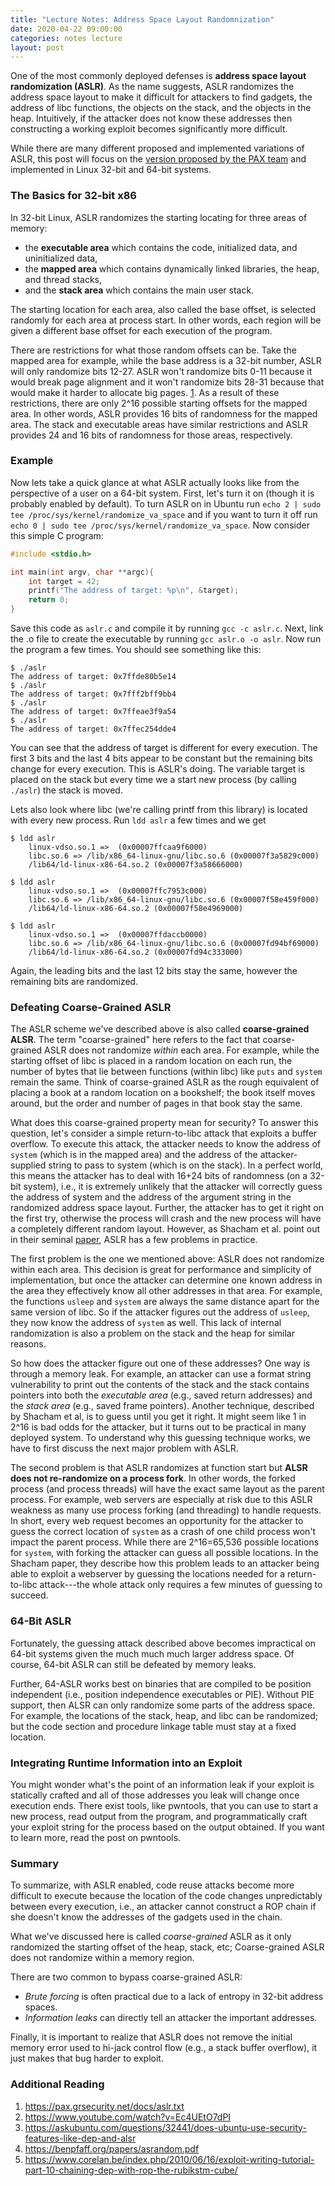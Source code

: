 ```yaml
---
title: "Lecture Notes: Address Space Layout Randomnization"
date: 2020-04-22 09:00:00
categories: notes lecture
layout: post
---
```



One of the most commonly deployed defenses is **address space layout
randomization (ASLR)**. As the name suggests, ASLR randomizes the address space
layout to make it difficult for attackers to find gadgets, the address of libc
functions, the objects on the stack, and the objects in the heap. Intuitively,
if the attacker does not know these addresses then constructing a working
exploit becomes significantly more difficult.

While there are many different proposed and implemented variations of ASLR, this
post will focus on the [version proposed by the PAX
team](https://pax.grsecurity.net/docs/aslr.txt) and implemented in Linux 32-bit
and 64-bit systems.


### The Basics for 32-bit x86 

In 32-bit Linux, ASLR randomizes the starting locating for three areas of memory: 
 - the **executable area** which contains the code, initialized data, and
   uninitialized data,
 - the **mapped area** which contains dynamically linked libraries, the heap,
   and thread stacks, 
 - and the **stack area** which contains the main user stack. 

The starting location for each area, also called the base offset, is selected
randomly for each area at process start. In other words, each region will be
given a different base offset for each execution of the program. 

There are restrictions for what those random offsets can be.  Take the mapped
area for example, while the base address is a 32-bit number, ASLR will only
randomize bits 12-27. ASLR won't randomize bits 0-11 because it would break
page alignment and it won't randomize bits 28-31 because that would make it
harder to allocate big pages.  [1][aslr-problems]. As a result of these
restrictions, there are only 2^16 possible starting offsets for the mapped
area. In other words, ASLR provides 16 bits of randomness for the mapped area.
The stack and executable areas have similar restrictions and ASLR provides 24
and 16 bits of randomness for those areas, respectively.


### Example

Now lets take a quick glance at what  ASLR actually looks like from the
perspective of a user on a 64-bit system. First, let's turn it on (though it is
probably enabled by default). To turn ASLR on in Ubuntu run `echo 2 | sudo tee
/proc/sys/kernel/randomize_va_space` and if you want to turn it off run `echo 0
| sudo tee /proc/sys/kernel/randomize_va_space`. Now consider this simple C
program:


```c
#include <stdio.h>

int main(int argv, char **argc){
    int target = 42;
    printf("The address of target: %p\n", &target);
    return 0;
}
```

Save this code as `aslr.c` and compile it by running `gcc -c aslr.c`. Next,
link the .o file to create the executable by running `gcc aslr.o -o aslr`. Now
run the program a few times. You should see something like this:

```
$ ./aslr
The address of target: 0x7ffde80b5e14
$ ./aslr
The address of target: 0x7fff2bff9bb4
$ ./aslr
The address of target: 0x7ffeae3f9a54
$ ./aslr
The address of target: 0x7ffec254dde4
```

You can see that the address of target is different for every execution.  The
first 3 bits and the last 4 bits appear to be constant but the remaining bits
change for every execution. This is ASLR's doing. The variable target is placed
on the stack but every time we a start new process (by calling `./aslr`) the
stack is moved. 

Lets also look where libc (we're calling printf from this library) is located
with every new process. Run `ldd aslr` a few times and we get

```
$ ldd aslr
    linux-vdso.so.1 =>  (0x00007ffcaa9f6000)
    libc.so.6 => /lib/x86_64-linux-gnu/libc.so.6 (0x00007f3a5829c000)
    /lib64/ld-linux-x86-64.so.2 (0x00007f3a58666000)

$ ldd aslr
    linux-vdso.so.1 =>  (0x00007ffc7953c000)
    libc.so.6 => /lib/x86_64-linux-gnu/libc.so.6 (0x00007f58e459f000)
    /lib64/ld-linux-x86-64.so.2 (0x00007f58e4969000)

$ ldd aslr
    linux-vdso.so.1 =>  (0x00007ffdaccb0000)
    libc.so.6 => /lib/x86_64-linux-gnu/libc.so.6 (0x00007fd94bf69000)
    /lib64/ld-linux-x86-64.so.2 (0x00007fd94c333000)
```

Again, the leading bits and the last 12 bits stay the same, however the
remaining bits are randomized.

### Defeating Coarse-Grained ASLR

The ASLR scheme we've described above is also called **coarse-grained ALSR**.
The term "coarse-grained" here refers to the fact that coarse-grained ASLR does
not randomize *within* each area. For example, while the starting offset of
libc is placed in a random location on each run, the number of bytes that lie
between functions (within libc) like `puts` and `system` remain the same.
Think of coarse-grained ASLR as the rough equivalent of placing a book at a
random location on a bookshelf; the book itself moves around, but the order and
number of pages in that book stay the same. 

What does this coarse-grained property mean for security? To answer this
question, let's consider a simple return-to-libc attack that exploits a buffer
overflow. To execute this attack, the attacker needs to know the address of
`system` (which is in the mapped area) and the address of the attacker-supplied
string to pass to system (which is on the stack).  In a perfect world, this
means the attacker has to deal with 16+24 bits of randomness (on a 32-bit system),
i.e., it is extremely unlikely that the attacker will correctly guess the
address of system  and the address of the argument string in the randomized
address space layout. Further, the attacker has to get it right on the first
try, otherwise the process will crash and the new process will have a
completely different random layout. However, as Shacham et al. point out in
their seminal [paper][aslr-problems], ASLR has a few problems in practice.

The first problem is the one we mentioned above: ASLR does not randomize within
each area. This decision is great for performance and simplicity of
implementation, but once the attacker can determine one known address in the
area they effectively know all other addresses in that area. For example, the
functions `usleep` and `system` are always the same distance apart for the same
version of libc. So if the attacker figures out the address of `usleep`, they
now know the address of `system` as well. This lack of internal randomization
is also a problem on the stack and the heap for similar reasons.  

So how does the attacker figure out one of these addresses? One way is
through a memory leak. For example, an attacker can use a format string
vulnerability to print out the contents of the stack and the stack contains
pointers into both the *executable area* (e.g., saved return addresses) and the
*stack area* (e.g., saved frame pointers). Another technique, described by
Shacham et al, is to guess until you get it right. It might seem like 1 in 2^16
is bad odds for the attacker, but it turns out to be practical in many deployed
system. To understand why this guessing technique works, we have to first
discuss the next major problem with ASLR.   

The second problem is that ASLR randomizes at function start but **ALSR does
not re-randomize on a process fork**. In other words, the forked process (and
process threads) will have the exact same layout as the parent process. For
example, web servers are especially at risk due to this ASLR weakness as many
use process forking (and threading) to handle requests. In short, every web
request becomes an opportunity for the attacker to guess the correct location
of `system` as a crash of one child process won't impact the parent process.
While there are 2^16=65,536 possible locations for `system`, with forking the
attacker can guess all possible locations.  In the Shacham paper, they describe
how this problem leads to an attacker being able to exploit a webserver by
guessing the locations needed for a return-to-libc attack---the whole attack
only requires  a few minutes of guessing to succeed.  

[aslr-problems]:/papers/aslr.pdf


### 64-Bit ASLR

Fortunately, the guessing attack described above becomes impractical on 64-bit
systems given the much much much larger address space. Of course, 64-bit ASLR
can still be defeated by memory leaks. 

Further, 64-ASLR works best on  binaries that are compiled to be position
independent (i.e., position independence executables or PIE). Without PIE
support, then ALSR can only randomize some parts of the address space. For
example, the locations of the stack, heap, and libc can be randomized; but the
code section and procedure linkage table must stay at a fixed location. 


### Integrating Runtime Information into an Exploit 

You might wonder what's the point of an information leak if your exploit is
statically crafted and all of those addresses you leak will change once
execution ends. There exist tools, like pwntools, that you can use to start a
new process, read output from the program, and programmatically craft your
exploit string for the process based on the output obtained. If you want to
learn more, read the post on pwntools.

### Summary

To summarize, with ASLR enabled, code reuse attacks become more difficult to
execute because the location of the code changes unpredictably between every
execution, i.e., an attacker cannot construct a ROP chain if she doesn't know
the addresses of the gadgets used in the chain.  

What we've discussed here is called *coarse-grained* ASLR as it only randomized
the starting offset of the heap, stack, etc; Coarse-grained ASLR does not
randomize within a memory region.  

There are two common to bypass coarse-grained ASLR:
 - *Brute forcing* is often practical due to a lack of entropy in 32-bit address spaces.
 - *Information leaks* can directly tell an attacker the important addresses.  

Finally, it is important to realize that ASLR does not remove the initial
memory error used to hi-jack control flow (e.g., a stack buffer overflow), it
just makes that bug harder to exploit.


### Additional Reading 

1. https://pax.grsecurity.net/docs/aslr.txt
2. https://www.youtube.com/watch?v=Ec4UEtO7dPI
3. https://askubuntu.com/questions/32441/does-ubuntu-use-security-features-like-dep-and-alsr
4. https://benpfaff.org/papers/asrandom.pdf
5. https://www.corelan.be/index.php/2010/06/16/exploit-writing-tutorial-part-10-chaining-dep-with-rop-the-rubikstm-cube/
